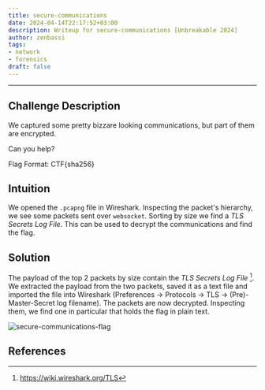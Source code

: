```yaml
---
title: secure-communications
date: 2024-04-14T22:17:52+03:00
description: Writeup for secure-communications [Unbreakable 2024]
author: zenbassi
tags:
- network 
- forensics
draft: false
---
```

___

## Challenge Description

We captured some pretty bizzare looking communications, but part of them are encrypted.

Can you help?

Flag Format: CTF{sha256}

## Intuition

We opened the `.pcapng` file in Wireshark. Inspecting the packet's hierarchy, we see 
some packets sent over `websocket`. Sorting by size we find a _TLS Secrets Log File_.
This can be used to decrypt the communications and find the flag.

## Solution

The payload of the top 2 packets by size contain the _TLS Secrets Log File_
[^tls]. We extracted the payload from the two packets, saved it as a text file
and imported the file into Wireshark (Preferences -> Protocols -> TLS ->
(Pre)-Master-Secret log filename). The packets are now decrypted. Inspecting 
them, we find one in particular that holds the flag in plain text.

![secure-communications-flag](/images/unbreakable_2024/secure-communications.png)

## References

[^tls]: https://wiki.wireshark.org/TLS

